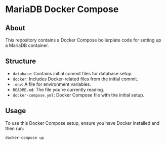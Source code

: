 # MariaDB Docker Compose

## About
This repository contains a Docker Compose boilerplate code for setting up a MariaDB container.

## Structure
- `database`: Contains initial commit files for database setup.
- `docker`: Includes Docker-related files from the initial commit.
- `.env`: A file for environment variables.
- `README.md`: The file you're currently reading.
- `docker-compose.yml`: Docker Compose file with the initial setup.

## Usage
To use this Docker Compose setup, ensure you have Docker installed and then run:

```bash
docker-compose up
```
